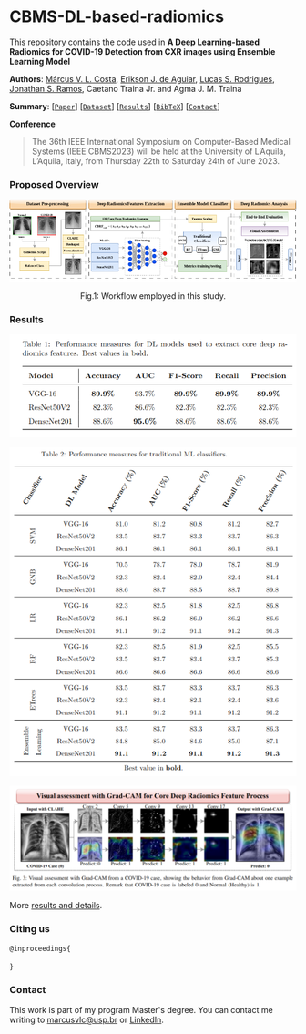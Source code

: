 # CBMS-DL-based-radiomics

This repository contains the code used in **A Deep Learning-based Radiomics for COVID-19 Detection from CXR images using Ensemble Learning Model**

**Authors**: [Márcus V. L. Costa](https://github.com/usmarcv), [Erikson J. de Aguiar](https://github.com/eriksonJAguiar), [Lucas S. Rodrigues](https://github.com/lsrusp), [Jonathan S. Ramos](https://github.com/JonathanRamos), Caetano Traina Jr. and Agma J. M. Traina

**Summary**: [[`Paper`](https://ieeexplore.ieee.org/abstract/document/10178752)] [[`Dataset`](https://github.com/usmarcv/CBMS-DL-based-radiomics/tree/main/dataset_script)] [[`Results`](#results)] [[`BibTeX`](#citing-us)] [[`Contact`](#contact)]

**Conference**
> The 36th IEEE International Symposium on Computer-Based Medical Systems (IEEE CBMS2023) will be held at the University of L’Aquila, L’Aquila, Italy, from Thursday 22th to Saturday 24th of June 2023.

### Proposed Overview

<p align='center'>
  <img src="./images/workflow.png">
<p>
<p align = "center">
Fig.1: Workflow employed in this study.
</p>


### Results

<p align='center'>
  <img src="./images/DL-results.png">
<p> 


<p align='center'>
  <img src="./images/ML-results.png">
<p> 


<p align='center'>
  <img src="./images/vgg-16-with-gradcam.png">
<p> 

More [results and details](https://github.com/usmarcv/CBMS-DL-based-radiomics/tree/main/log%20results).

### Citing us
```
@inproceedings{

}
```
  
### Contact
This work is part of my program Master's degree. You can contact me writing to [marcusvlc@usp.br](marcusvlc@usp.br) or [LinkedIn](https://www.linkedin.com/in/marcusvlc/).
  


